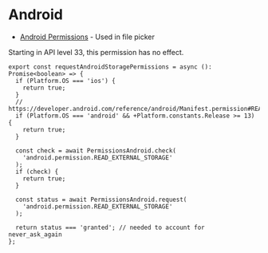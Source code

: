 # Android


 - [Android Permissions](https://developer.android.com/reference/android/Manifest.permission#READ_EXTERNAL_STORAGE) - Used in file picker

  Starting in API level 33, this permission has no effect.

  ```
  export const requestAndroidStoragePermissions = async (): Promise<boolean> => {
    if (Platform.OS === 'ios') {
      return true;
    }
    // https://developer.android.com/reference/android/Manifest.permission#READ_EXTERNAL_STORAGE
    if (Platform.OS === 'android' && +Platform.constants.Release >= 13) {
      return true;
    }

    const check = await PermissionsAndroid.check(
      'android.permission.READ_EXTERNAL_STORAGE'
    );
    if (check) {
      return true;
    }

    const status = await PermissionsAndroid.request(
      'android.permission.READ_EXTERNAL_STORAGE'
    );

    return status === 'granted'; // needed to account for never_ask_again
  };
  ```
